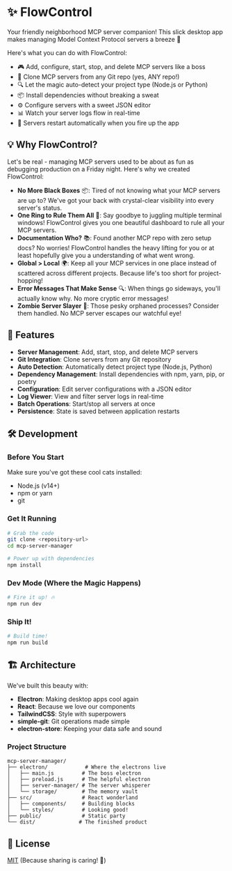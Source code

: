 # ✨ FlowControl

Your friendly neighborhood MCP server companion! This slick desktop app makes managing Model Context Protocol servers a breeze 🌊

Here's what you can do with FlowControl:

- 🎮 Add, configure, start, stop, and delete MCP servers like a boss
- 🌱 Clone MCP servers from any Git repo (yes, ANY repo!)
- 🔍 Let the magic auto-detect your project type (Node.js or Python)
- 📦 Install dependencies without breaking a sweat
- ⚙️ Configure servers with a sweet JSON editor
- 📊 Watch your server logs flow in real-time
- 🔄 Servers restart automatically when you fire up the app

## 💡 Why FlowControl?

Let's be real - managing MCP servers used to be about as fun as debugging production on a Friday night. Here's why we created FlowControl:

- **No More Black Boxes** 📦: Tired of not knowing what your MCP servers are up to? We've got your back with crystal-clear visibility into every server's status.
- **One Ring to Rule Them All** 💍: Say goodbye to juggling multiple terminal windows! FlowControl gives you one beautiful dashboard to rule all your MCP servers.
- **Documentation Who?** 📚: Found another MCP repo with zero setup docs? No worries! FlowControl handles the heavy lifting for you or at least hopefully give you a understanding of what went wrong.
- **Global > Local** 🌍: Keep all your MCP services in one place instead of scattered across different projects. Because life's too short for project-hopping!
- **Error Messages That Make Sense** 🔍: When things go sideways, you'll actually know why. No more cryptic error messages!
- **Zombie Server Slayer** 🧟: Those pesky orphaned processes? Consider them handled. No MCP server escapes our watchful eye!

## 🚀 Features

- **Server Management**: Add, start, stop, and delete MCP servers
- **Git Integration**: Clone servers from any Git repository
- **Auto Detection**: Automatically detect project type (Node.js, Python)
- **Dependency Management**: Install dependencies with npm, yarn, pip, or poetry
- **Configuration**: Edit server configurations with a JSON editor
- **Log Viewer**: View and filter server logs in real-time
- **Batch Operations**: Start/stop all servers at once
- **Persistence**: State is saved between application restarts

## 🛠️ Development

### Before You Start

Make sure you've got these cool cats installed:
- Node.js (v14+)
- npm or yarn
- git

### Get It Running

```bash
# Grab the code
git clone <repository-url>
cd mcp-server-manager

# Power up with dependencies
npm install
```

### Dev Mode (Where the Magic Happens)

```bash
# Fire it up! 🔥
npm run dev
```

### Ship It! 

```bash
# Build time! 
npm run build
```

## 🏗️ Architecture

We've built this beauty with:

- **Electron**: Making desktop apps cool again
- **React**: Because we love our components
- **TailwindCSS**: Style with superpowers
- **simple-git**: Git operations made simple
- **electron-store**: Keeping your data safe and sound

### Project Structure

```
mcp-server-manager/
├── electron/            # Where the electrons live
│   ├── main.js         # The boss electron
│   ├── preload.js      # The helpful electron
│   ├── server-manager/ # The server whisperer
│   └── storage/        # The memory vault
├── src/                # React wonderland
│   ├── components/     # Building blocks
│   └── styles/         # Looking good!
├── public/             # Static party
└── dist/              # The finished product
```

## 📜 License

[MIT](LICENSE) (Because sharing is caring! 💖)